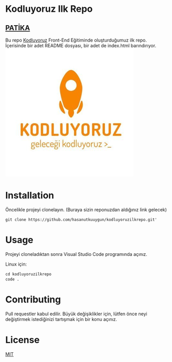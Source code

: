 # Kodluyoruz Ilk Repo
[PATİKA](https://www.patika.dev/tr)
---
Bu repo [Kodluyoruz](https://www.kodluyoruz.org/)  Front-End Eğitiminde oluşturduğumuz ilk repo. İçerisinde bir adet README dosyası, bir adet de index.html barındırıyor.
![Kodluyoruz Logo](https://raw.githubusercontent.com/Kodluyoruz/taskforce/git/git/markdown-nedir-nasil-kullaniriz-/figures/kodluyoruz_logo.jpg)
# Installation
Öncelikle projeyi clonelayın. (Buraya sizin reponuzdan aldığınız link gelecek)
```
git clone https://github.com/hasanutkuuygun/kodluyoruzilkrepo.git'
```
# Usage
Projeyi cloneladıktan sonra Visual Studio Code programında açınız.

Linux için:
```
cd kodluyoruzilkrepo
code .
```

# Contributing
Pull requestler kabul edilir. Büyük değişiklikler için, lütfen önce neyi değiştirmek istediğinizi tartışmak için bir konu açınız.

# License
[MIT](https://choosealicense.com/licenses/mit/)
